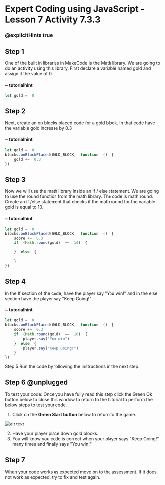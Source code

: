 # Expert Coding using JavaScript - Lesson 7 Activity 7.3.3
### @explicitHints true

## Step 1

One of the built in libraries in MakeCode is the Math library. 
We are going to do an activity using this library.  First declare a variable named gold and assign it the value of 0. 

    
#### ~ tutorialhint

```javascript
let gold =  0
```

## Step 2

Next, create an on blocks placed code for a gold block.  In that code have the variable gold increase by 0.3 

#### ~ tutorialhint

```javascript
let gold =  0
blocks.onBlockPlaced(GOLD_BLOCK,  function  ()  {
	gold +=  0.3
})
```

## Step 3

Now we will use the math library inside an if / else statement.  We are going to use the round function from the math library.  The code is math.round.  
Create an if /else statement that checks if the math.round for the variable gold is equal to 10. 

#### ~ tutorialhint

```javascript
let gold =  0
blocks.onBlockPlaced(GOLD_BLOCK,  function  ()  {
	score +=  0.3
	if  (Math.round(gold)  ==  10)  {
		
	}  else  {
		
	}
})
```

## Step 4

In the If section of the code, have the player say "You win!" and in the else section have the player say "Keep Going!"

#### ~ tutorialhint

```javascript
let gold =  0
blocks.onBlockPlaced(GOLD_BLOCK,  function  ()  {
	score +=  0.3
	if  (Math.round(gold)  ==  10)  {
		player.say("You win")
	}  else  {
		player.say("Keep Going!")
	}
})
```

Step 5
Run the code by following the instructions in the next step.


## Step 6 @unplugged
To test your code:
Once you have fully read this step click the Green Ok button below to close this window to return to the tutorial to perform the below steps to test your code.

1. Click on the **Green Start button** below to return to the game.

  

![alt text](https://expertjs.codingcredentials.com/Lesson1/1.1/1.JPG?raw=true  "Start")

2. Have your player place down gold blocks. 
3. You will know you code is correct when your player says "Keep Going!" many times and finally says "You win!"


## Step 7

When your code works as expected move on to the assessment.
If it does not work as expected, try to fix and test again.
